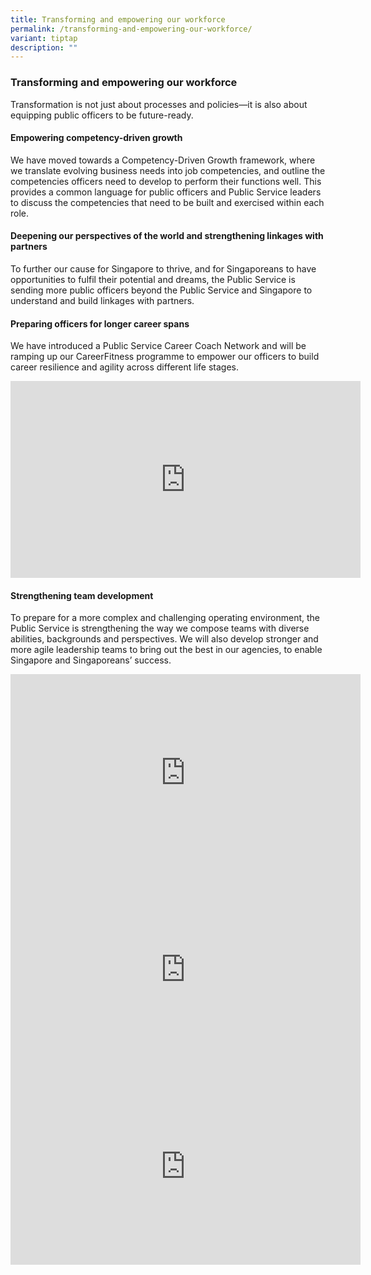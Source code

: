 ```yaml
---
title: Transforming and empowering our workforce
permalink: /transforming-and-empowering-our-workforce/
variant: tiptap
description: ""
---
```

<h3><strong>Transforming and empowering our workforce</strong></h3>
<p>Transformation is not just about processes and policies—it is also about
equipping public officers to be future-ready.</p>
<h4>Empowering competency-driven growth</h4>
<p>We have moved towards a Competency-Driven Growth framework, where we translate
evolving business needs into job competencies, and outline the competencies
officers need to develop to perform their functions well. This provides
a common language for public officers and Public Service leaders to discuss
the competencies that need to be built and exercised within each role.</p>
<h4>Deepening our perspectives of the world and strengthening linkages with partners</h4>
<p>To further our cause for Singapore to thrive, and for Singaporeans to
have opportunities to fulfil their potential and dreams, the Public Service
is sending more public officers beyond the Public Service and Singapore
to understand and build linkages with partners.</p>
<h4>Preparing officers for longer career spans</h4>
<p>We have introduced a Public Service Career Coach Network and will be ramping
up our CareerFitness programme to empower our officers to build career
resilience and agility across different life stages.</p>
<div class="iframe-wrapper">
<iframe height="315" width="560" allowfullscreen="true" frameborder="0" src="https://www.youtube.com/embed/mU98LJuKTCU?si=2pFCt4wNR69rTXW_"></iframe>
</div>
<h4>Strengthening team development</h4>
<p>To prepare for a more complex and challenging operating environment, the
Public Service is strengthening the way we compose teams with diverse abilities,
backgrounds and perspectives. We will also develop stronger and more agile
leadership teams to bring out the best in our agencies, to enable Singapore
and Singaporeans’ success.</p>
<div class="iframe-wrapper">
<iframe height="315" width="560" allowfullscreen="true" frameborder="0" src="https://www.youtube.com/embed/XWTYBp55VDE?si=-H-QzFlAVX7OrhSW&amp;controls=0"></iframe>
</div>
<div class="iframe-wrapper">
<iframe height="315" width="560" allowfullscreen="true" frameborder="0" src="https://www.youtube.com/embed/vv-cuBLFIPY?si=NavMOIeMdYkkGUn2&amp;controls=0"></iframe>
</div>
<div class="iframe-wrapper">
<iframe height="315" width="560" allowfullscreen="true" frameborder="0" src="https://www.youtube.com/embed/thptdPTCQ8Y?si=AtjSSGn0BRSiibAb&amp;controls=0"></iframe>
</div>
<p></p>